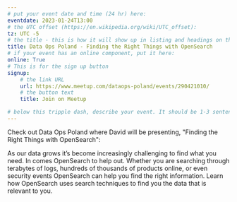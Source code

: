 ```yaml
---
# put your event date and time (24 hr) here:
eventdate: 2023-01-24T13:00
# the UTC offset (https://en.wikipedia.org/wiki/UTC_offset):
tz: UTC -5
# the title - this is how it will show up in listing and headings on the site:
title: Data Ops Poland - Finding the Right Things with OpenSearch
# if your event has an online component, put it here:
online: True
# This is for the sign up button
signup:
    # the link URL
    url: https://www.meetup.com/dataops-poland/events/290421010/
    # the button text
    title: Join on Meetup

# below this tripple dash, describe your event. It should be 1-3 sentences
---
```


Check out Data Ops Poland where David will be presenting, "Finding the Right Things with OpenSearch": 

As our data grows it’s become increasingly challenging to find what you need. In comes OpenSearch to help out. Whether you are searching through terabytes of logs, hundreds of thousands of products online, or even security events OpenSearch can help you find the right information. Learn how OpenSearch uses search techniques to find you the data that is relevant to you.